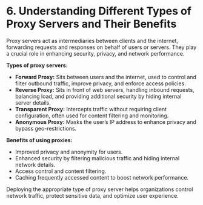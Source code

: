 # 6. Understanding Different Types of Proxy Servers and Their Benefits

Proxy servers act as intermediaries between clients and the internet, forwarding requests and responses on behalf of users or servers. They play a crucial role in enhancing security, privacy, and network performance.

**Types of proxy servers:**
- **Forward Proxy:** Sits between users and the internet, used to control and filter outbound traffic, improve privacy, and enforce access policies.
- **Reverse Proxy:** Sits in front of web servers, handling inbound requests, balancing load, and providing additional security by hiding internal server details.
- **Transparent Proxy:** Intercepts traffic without requiring client configuration, often used for content filtering and monitoring.
- **Anonymous Proxy:** Masks the user’s IP address to enhance privacy and bypass geo-restrictions.

**Benefits of using proxies:**
- Improved privacy and anonymity for users.
- Enhanced security by filtering malicious traffic and hiding internal network details.
- Access control and content filtering.
- Caching frequently accessed content to boost network performance.

Deploying the appropriate type of proxy server helps organizations control network traffic, protect sensitive data, and optimize user experience.
